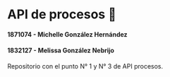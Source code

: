 # API de procesos :gem:

#### 1871074 - Michelle González Hernández
#### 1832127 - Melissa González Nebrijo 

Repositorio con el punto N° 1 y N° 3 de API procesos. 